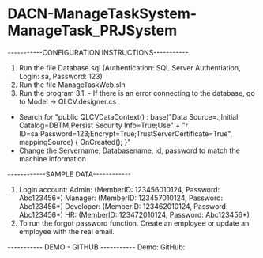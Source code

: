 # DACN-ManageTaskSystem-ManageTask_PRJSystem

-----------CONFIGURATION INSTRUCTIONS-----------
1. Run the file Database.sql (Authentication: SQL Server Authentiation, Login: sa, Password: 123)
2. Run the file ManageTaskWeb.sln
3. Run the program
3.1. - If there is an error connecting to the database, go to Model -> QLCV.designer.cs
- Search for "public QLCVDataContext() :
base("Data Source=.;Initial Catalog=DBTM;Persist Security Info=True;Use" +
"r ID=sa;Password=123;Encrypt=True;TrustServerCertificate=True", mappingSource)
{
OnCreated();
}"
- Change the Servername, Databasename, id, password to match the machine information

------------SAMPLE DATA------------
1. Login account:
Admin: (MemberID: 123456010124, Password: Abc123456*)
Manager: (MemberID: 123457010124, Password: Abc123456*)
Developer: (MemberID: 123462010124, Password: Abc123456*)
HR: (MemberID: 123472010124, Password: Abc123456*)
2. To run the forgot password function. Create an employee or update an employee with the real email.

----------- DEMO - GITHUB -----------
Demo:
GitHub:
